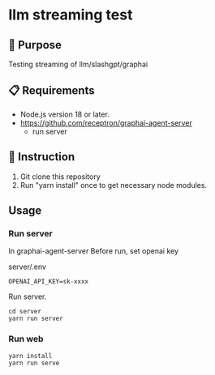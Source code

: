 # llm streaming test

## 🎯 Purpose


Testing streaming of llm/slashgpt/graphai

## 📋 Requirements

- Node.js version 18 or later.
- https://github.com/receptron/graphai-agent-server
  - run server

## 📖 Instruction

1. Git clone this repository
2. Run "yarn install" once to get necessary node modules.

## Usage

### Run server
In graphai-agent-server
Before run, set openai key

server/.env
```
OPENAI_API_KEY=sk-xxxx
```

Run server.

```
cd server
yarn run server
```

### Run web

```
yarn install
yarn run serve
```